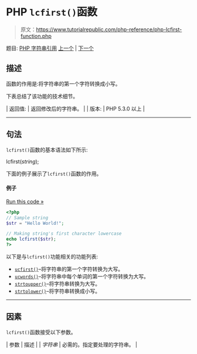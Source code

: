 # PHP `lcfirst()`函数

> 原文：<https://www.tutorialrepublic.com/php-reference/php-lcfirst-function.php>

题目: [PHP 字符串引用](php-string-functions.php) [上一个](php-join-function.php) | [下一个](php-levenshtein-function.php)

## 描述

函数的作用是:将字符串的第一个字符转换成小写。

下表总结了该功能的技术细节。

| 返回值: | 返回修改后的字符串。 |
| 版本: | PHP 5.3.0 以上 |

* * *

## 句法

`lcfirst()`函数的基本语法如下所示:

lcfirst(*string*);

下面的例子展示了`lcfirst()`函数的作用。

#### 例子

[Run this code »](../codelab.php?topic=php&file=make-first-letter-of-a-string-lowercase "Run this code to view the output")

```php
<?php
// Sample string
$str = "Hello World!";

// Making string's first character lowercase
echo lcfirst($str);
?>
```

以下是与`lcfirst()`功能相关的功能列表:

*   [`ucfirst()`](php-ucfirst-function.php)–将字符串的第一个字符转换为大写。
*   [`ucwords()`](php-ucwords-function.php)–将字符串中每个单词的第一个字符转换为大写。
*   [`strtoupper()`](php-strtoupper-function.php)–将字符串转换为大写。
*   [`strtolower()`](php-strtolower-function.php)–将字符串转换成小写。

* * *

## 因素

`lcfirst()`函数接受以下参数。

| 参数 | 描述 |
| *字符串* | 必需的。指定要处理的字符串。 |